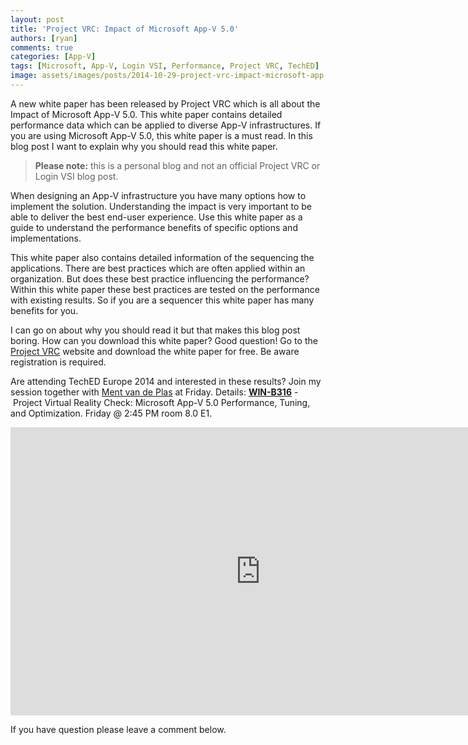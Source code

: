 ```yaml
---
layout: post
title: 'Project VRC: Impact of Microsoft App-V 5.0'
authors: [ryan]
comments: true
categories: [App-V]
tags: [Microsoft, App-V, Login VSI, Performance, Project VRC, TechED]
image: assets/images/posts/2014-10-29-project-vrc-impact-microsoft-app-v-5-0/project-vrc-impact-of-microsoft-app-v-50-feature-image.png
---
```

A new white paper has been released by Project VRC which is all about the Impact of Microsoft App-V 5.0. This white paper contains detailed performance data which can be applied to diverse App-V infrastructures. If you are using Microsoft App-V 5.0, this white paper is a must read. In this blog post I want to explain why you should read this white paper.
<blockquote><strong>Please note:</strong> this is a personal blog and not an official Project VRC or Login VSI blog post.</blockquote>
When designing an App-V infrastructure you have many options how to implement the solution. Understanding the impact is very important to be able to deliver the best end-user experience. Use this white paper as a guide to understand the performance benefits of specific options and implementations.

This white paper also contains detailed information of the sequencing the applications. There are best practices which are often applied within an organization. But does these best practice influencing the performance? Within this white paper these best practices are tested on the performance with existing results. So if you are a sequencer this white paper has many benefits for you.

I can go on about why you should read it but that makes this blog post boring. How can you download this white paper? Good question! Go to the <a href="http://www.projectvrc.com/white-papers" target="_blank">Project VRC</a> website and download the white paper for free. Be aware registration is required.

Are attending TechED Europe 2014 and interested in these results? Join my session together with <a href="https://twitter.com/mentvanderplas" target="_blank">Ment van de Plas</a> at Friday. Details: <a href="http://channel9.msdn.com/Events/TechEd/Europe/2014/WIN-B316" target="_blank"><strong>WIN-B316</strong></a> - Project Virtual Reality Check: Microsoft App-V 5.0 Performance, Tuning, and Optimization. Friday @ 2:45 PM room 8.0 E1.

<iframe src="https://channel9.msdn.com/Events/TechEd/Europe/2014/WIN-B316/player" width="800" height="461" allowFullScreen frameBorder="0" title="Project Virtual Reality Check: Microsoft App-V 5.0 Performance, Tuning, and Optimization - Microsoft Channel 9 Video"></iframe>

If you have question please leave a comment below.